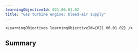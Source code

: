 ```yaml
---
learningObjectiveId: 021.06.01.02
title: "Gas turbine engine: bleed-air supply"
---
```


```tsx eval
<LearningOBjectives learningObjectiveId={021.06.01.02} />
```

## Summary
